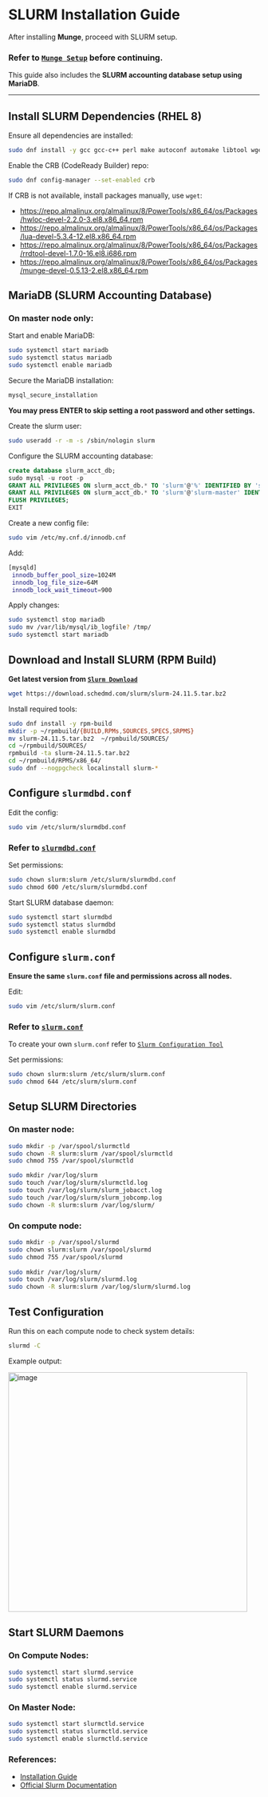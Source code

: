 # SLURM Installation Guide

After installing **Munge**, proceed with SLURM setup. 
### Refer to [`Munge Setup`](https://github.com/senpai-123/zeus-cluster/blob/main/SLURM/munge_set-up.md) before continuing.  
This guide also includes the **SLURM accounting database setup using MariaDB**.

---

## Install SLURM Dependencies (RHEL 8)

Ensure all dependencies are installed:

```bash
sudo dnf install -y gcc gcc-c++ perl make autoconf automake libtool wget pam-devel munge-libs openssl openssl-devel numactl numactl-devel hwloc hwloc-devel lua lua-devel readline readline-devel rrdtool rrdtool-devel ncurses ncurses-devel libibmad libibumad libcurl-devel lua-devel glibc glibc-devel glib2 glib2-devel zlib zlib-devel json-c json-c-devel libevent libevent-devel git mariadb mariadb-server mariadb-devel systemd-devel kernel-headers kernel-devel dbus dbus-devel munge munge-libs munge-devel python3 python3-devel libarchive
```

Enable the CRB (CodeReady Builder) repo:

```bash
sudo dnf config-manager --set-enabled crb
```

If CRB is not available, install packages manually, use `wget`:

- https://repo.almalinux.org/almalinux/8/PowerTools/x86_64/os/Packages/hwloc-devel-2.2.0-3.el8.x86_64.rpm
- https://repo.almalinux.org/almalinux/8/PowerTools/x86_64/os/Packages/lua-devel-5.3.4-12.el8.x86_64.rpm
- https://repo.almalinux.org/almalinux/8/PowerTools/x86_64/os/Packages/rrdtool-devel-1.7.0-16.el8.i686.rpm
- https://repo.almalinux.org/almalinux/8/PowerTools/x86_64/os/Packages/munge-devel-0.5.13-2.el8.x86_64.rpm

## MariaDB (SLURM Accounting Database)

### On master node only:

Start and enable MariaDB:

```bash
sudo systemctl start mariadb
sudo systemctl status mariadb
sudo systemctl enable mariadb
```

Secure the MariaDB installation:

```bash
mysql_secure_installation
```
**You may press ENTER to skip setting a root password and other settings.**

Create the slurm user:

```bash
sudo useradd -r -m -s /sbin/nologin slurm
```

Configure the SLURM accounting database:

```sql
create database slurm_acct_db;
sudo mysql -u root -p
GRANT ALL PRIVILEGES ON slurm_acct_db.* TO 'slurm'@'%' IDENTIFIED BY 'slurm_zeus';
GRANT ALL PRIVILEGES ON slurm_acct_db.* TO 'slurm'@'slurm-master' IDENTIFIED BY 'slurm_zeus';
FLUSH PRIVILEGES;
EXIT
```

Create a new config file:

```bash
sudo vim /etc/my.cnf.d/innodb.cnf
```

Add:

```bash
[mysqld]			
 innodb_buffer_pool_size=1024M 			
 innodb_log_file_size=64M 			
 innodb_lock_wait_timeout=900
```		

Apply changes:

```bash
sudo systemctl stop mariadb 		
sudo mv /var/lib/mysql/ib_logfile? /tmp/		
sudo systemctl start mariadb		
```

## Download and Install SLURM (RPM Build) 

**Get latest version from [`Slurm Download`](https://www.schedmd.com/download-slurm/)** 

```bash
wget https://download.schedmd.com/slurm/slurm-24.11.5.tar.bz2
```

Install required tools:

```bash
sudo dnf install -y rpm-build
mkdir -p ~/rpmbuild/{BUILD,RPMs,SOURCES,SPECS,SRPMS}
mv slurm-24.11.5.tar.bz2  ~/rpmbuild/SOURCES/
cd ~/rpmbuild/SOURCES/
rpmbuild -ta slurm-24.11.5.tar.bz2
cd ~/rpmbuild/RPMS/x86_64/
sudo dnf --nogpgcheck localinstall slurm-*
```

## Configure `slurmdbd.conf` 

Edit the config:

```bash
sudo vim /etc/slurm/slurmdbd.conf 
```
### Refer to [`slurmdbd.conf`](https://github.com/senpai-123/zeus-cluster/blob/main/SLURM/slurmdbd.conf)

Set permissions:

```bash
sudo chown slurm:slurm /etc/slurm/slurmdbd.conf
sudo chmod 600 /etc/slurm/slurmdbd.conf
```

Start SLURM database daemon:

```bash
sudo systemctl start slurmdbd
sudo systemctl status slurmdbd
sudo systemctl enable slurmdbd
```

## Configure `slurm.conf`

**Ensure the same `slurm.conf` file and permissions across all nodes.**

Edit:

```bash
sudo vim /etc/slurm/slurm.conf
```

### Refer to [`slurm.conf`](https://github.com/senpai-123/zeus-cluster/blob/main/SLURM/slurm.conf)
To create your own `slurm.conf` refer to [`Slurm Configuration Tool`](https://slurm.schedmd.com/configurator.html)

Set permissions:

```bash
sudo chown slurm:slurm /etc/slurm/slurm.conf
sudo chmod 644 /etc/slurm/slurm.conf
```

## Setup SLURM Directories

### On master node:

```bash
sudo mkdir -p /var/spool/slurmctld
sudo chown -R slurm:slurm /var/spool/slurmctld
sudo chmod 755 /var/spool/slurmctld

sudo mkdir /var/log/slurm
sudo touch /var/log/slurm/slurmctld.log
sudo touch /var/log/slurm/slurm_jobacct.log
sudo touch /var/log/slurm/slurm_jobcomp.log
sudo chown -R slurm:slurm /var/log/slurm/
```

### On compute node:

```bash
sudo mkdir -p /var/spool/slurmd				
sudo chown slurm:slurm /var/spool/slurmd				
sudo chmod 755 /var/spool/slurmd
			
sudo mkdir /var/log/slurm/				
sudo touch /var/log/slurm/slurmd.log				
sudo chown -R slurm:slurm /var/log/slurm/slurmd.log
```

## Test Configuration

Run this on each compute node to check system details:

```bash
slurmd -C
```

Example output:

<img width="479" alt="image" src="https://github.com/user-attachments/assets/83700de7-3afb-4073-9716-da2d858af9c0" />

## Start SLURM Daemons

### On Compute Nodes:

```bash
sudo systemctl start slurmd.service
sudo systemctl status slurmd.service
sudo systemctl enable slurmd.service
```

### On Master Node:

```bash
sudo systemctl start slurmctld.service
sudo systemctl status slurmctld.service
sudo systemctl enable slurmctld.service
```

### References:

- [Installation Guide](https://southgreenplatform.github.io/trainings/hpc/slurminstallation/)
- [Official Slurm Documentation](https://slurm.schedmd.com/documentation.html)

